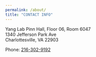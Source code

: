 ```yaml
---
permalink: /about/
title: "CONTACT INFO"
---
```

Yang Lab
Pinn Hall, Floor 06, Room 6047\
1340 Jefferson Park Ave\
Charlottesville, VA 22903

​Phone: [216-302-9192](tel:+1-216-302-9192)
